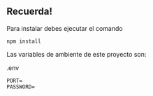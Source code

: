 ## Recuerda!

Para instalar debes ejecutar el comando

```
npm install
```

Las variables de ambiente de este proyecto son:

.env
```
PORT=
PASSWORD=
```